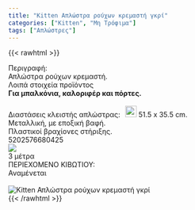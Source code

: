 ```yaml
---
title: "Kitten Απλώστρα ρούχων κρεμαστή γκρί"
categories: ["Kitten", "Μη Τρόφιμα"]
tags: ["Απλώστρες"]
---
```

{{< rawhtml >}}

<div class="sload203"><div class="product"><div id="sistatika">Περιγραφή:</div><div class="alltext">Απλώστρα ρούχων κρεµαστή.</div><div id="loipa">Λοιπά στοιχεία προϊόντος</div><div class="alltext" style="margin:0"><b>Για µπαλκόνια, καλοριφέρ και πόρτες.</b><br><br>Διαστάσεις κλειστής απλώστρας:<img src="https://lh3.googleusercontent.com/-duhd9t9rdGc/W8UKXGnvV-I/AAAAAAAACCc/a1aa2yVbqkswS10-aNQoHmLydNlkNGBBwCLcBGAs/h120/dim3%25402x.png" style="height:23px;margin-left:10px;margin-bottom:-3px;padding-bottom:0"> 51.5 x 35.5 cm.<br>Μεταλλική, µε εποξική βαφή.<br>Πλαστικοί βραχίονες στήριξης.</div><div id="barcode"><div id="barimage1"></div><span id="bartext">5202576680425</span></div><div id="varos"><div id="varosimage" style="margin:0"><img src="https://lh3.googleusercontent.com/-duhd9t9rdGc/W8UKXGnvV-I/AAAAAAAACCc/a1aa2yVbqkswS10-aNQoHmLydNlkNGBBwCLcBGAs/h120/dim3%25402x.png"></div><span id="varostext">3 μέτρα</span></div><div id="kivotio">ΠΕΡΙΕΧΟΜΕΝΟ ΚΙΒΩΤΙΟΥ:<br>Αναμένεται</div><br><div class="pimg"><img alt="Kitten Απλώστρα ρούχων κρεμαστή γκρί" title="Kitten Απλώστρα ρούχων κρεμαστή γκρί" src="/media/images/kitten-aplwstra-rouxwn-kremasth-gkri.jpg"></div></div></div>
{{< /rawhtml >}}


